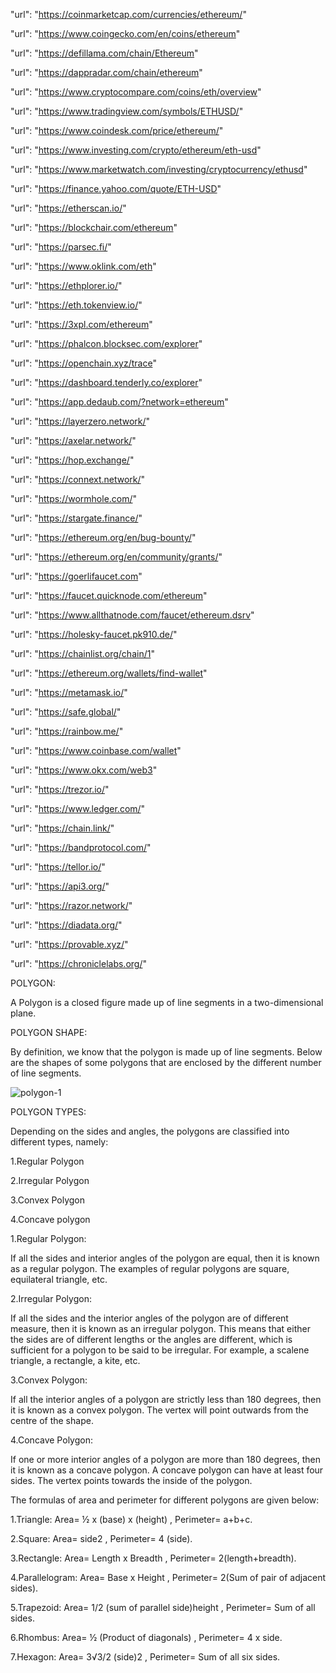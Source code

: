 "url": "https://coinmarketcap.com/currencies/ethereum/"

"url": "https://www.coingecko.com/en/coins/ethereum"

"url": "https://defillama.com/chain/Ethereum"

"url": "https://dappradar.com/chain/ethereum"

"url": "https://www.cryptocompare.com/coins/eth/overview"

"url": "https://www.tradingview.com/symbols/ETHUSD/"

"url": "https://www.coindesk.com/price/ethereum/"

"url": "https://www.investing.com/crypto/ethereum/eth-usd"

"url": "https://www.marketwatch.com/investing/cryptocurrency/ethusd"

"url": "https://finance.yahoo.com/quote/ETH-USD"

"url": "https://etherscan.io/"

"url": "https://blockchair.com/ethereum"

"url": "https://parsec.fi/"

"url": "https://www.oklink.com/eth"

"url": "https://ethplorer.io/"

"url": "https://eth.tokenview.io/"

"url": "https://3xpl.com/ethereum"

"url": "https://phalcon.blocksec.com/explorer"

"url": "https://openchain.xyz/trace"

"url": "https://dashboard.tenderly.co/explorer"

"url": "https://app.dedaub.com/?network=ethereum"

"url": "https://layerzero.network/"

"url": "https://axelar.network/"

"url": "https://hop.exchange/"

"url": "https://connext.network/"

"url": "https://wormhole.com/"

"url": "https://stargate.finance/"

"url": "https://ethereum.org/en/bug-bounty/"

"url": "https://ethereum.org/en/community/grants/"

"url": "https://goerlifaucet.com"

"url": "https://faucet.quicknode.com/ethereum"

"url": "https://www.allthatnode.com/faucet/ethereum.dsrv"

"url": "https://holesky-faucet.pk910.de/"

"url": "https://chainlist.org/chain/1"

"url": "https://ethereum.org/wallets/find-wallet"

"url": "https://metamask.io/"

"url": "https://safe.global/"

"url": "https://rainbow.me/"

"url": "https://www.coinbase.com/wallet"

"url": "https://www.okx.com/web3"

"url": "https://trezor.io/"

"url": "https://www.ledger.com/"

"url": "https://chain.link/"

"url": "https://bandprotocol.com/"

"url": "https://tellor.io/"

"url": "https://api3.org/"

"url": "https://razor.network/"

"url": "https://diadata.org/"

"url": "https://provable.xyz/"

"url": "https://chroniclelabs.org/"


POLYGON:

A Polygon is a closed figure made up of line segments in a two-dimensional plane. 

POLYGON SHAPE:

By definition, we know that the polygon is made up of line segments. Below are the shapes of some polygons that are enclosed by the different number of line segments.

![polygon-1](https://github.com/summaiyashabreen388/polygon.json/assets/160031227/1b2bd57f-7bff-4be2-82d1-40083e8f15f7)

POLYGON TYPES:

Depending on the sides and angles, the polygons are classified into different types, namely:

1.Regular Polygon

2.Irregular Polygon

3.Convex Polygon

4.Concave polygon

1.Regular Polygon:

If all the sides and interior angles of the polygon are equal, then it is known as a regular polygon. The examples of regular polygons are square, equilateral triangle, etc.

2.Irregular Polygon:

If all the sides and the interior angles of the polygon are of different measure, then it is known as an irregular polygon. This means that either the sides are of different lengths or the angles are different, which is sufficient for a polygon to be said to be irregular. For example, a scalene triangle, a rectangle, a kite, etc.

3.Convex Polygon:

If all the interior angles of a polygon are strictly less than 180 degrees, then it is known as a convex polygon. The vertex will point outwards from the centre of the shape.

4.Concave Polygon:

If one or more interior angles of a polygon are more than 180 degrees, then it is known as a concave polygon. A concave polygon can have at least four sides. The vertex points towards the inside of the polygon.

The formulas of area and perimeter for different polygons are given below:

1.Triangle: Area= ½ x (base) x (height) , Perimeter= a+b+c.

2.Square: Area= side2 , Perimeter= 4 (side).

3.Rectangle: Area= Length x Breadth	, Perimeter= 2(length+breadth).

4.Parallelogram: Area= Base x Height , Perimeter= 2(Sum of pair of adjacent sides).

5.Trapezoid: Area= 1/2 (sum of parallel side)height , Perimeter= Sum of all sides.

6.Rhombus: Area= ½ (Product of diagonals) ,  Perimeter= 4 x side.

7.Hexagon: Area= 3√3/2 (side)2 , Perimeter= Sum of all six sides.

